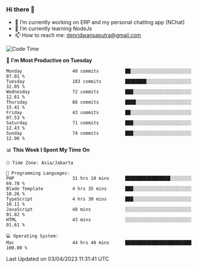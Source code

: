 ### Hi there 👋

- 🔭 I’m currently working on ERP and my personal chatting app (NChat)
- 🌱 I’m currently learning NodeJs
- 📫 How to reach me: denridwansaputra@gmail.com


<!--START_SECTION:waka-->
![Code Time](http://img.shields.io/badge/Code%20Time-2%2C904%20hrs%2024%20mins-blue)

📅 **I'm Most Productive on Tuesday** 

```text
Monday                   40 commits          ██░░░░░░░░░░░░░░░░░░░░░░░   07.01 % 
Tuesday                  183 commits         ████████░░░░░░░░░░░░░░░░░   32.05 % 
Wednesday                72 commits          ███░░░░░░░░░░░░░░░░░░░░░░   12.61 % 
Thursday                 88 commits          ████░░░░░░░░░░░░░░░░░░░░░   15.41 % 
Friday                   43 commits          ██░░░░░░░░░░░░░░░░░░░░░░░   07.53 % 
Saturday                 71 commits          ███░░░░░░░░░░░░░░░░░░░░░░   12.43 % 
Sunday                   74 commits          ███░░░░░░░░░░░░░░░░░░░░░░   12.96 % 
```


📊 **This Week I Spent My Time On** 

```text
🕑︎ Time Zone: Asia/Jakarta

💬 Programming Languages: 
PHP                      31 hrs 10 mins      █████████████████░░░░░░░░   69.78 % 
Blade Template           4 hrs 35 mins       ███░░░░░░░░░░░░░░░░░░░░░░   10.26 % 
TypeScript               4 hrs 30 mins       ███░░░░░░░░░░░░░░░░░░░░░░   10.11 % 
JavaScript               48 mins             ░░░░░░░░░░░░░░░░░░░░░░░░░   01.82 % 
HTML                     43 mins             ░░░░░░░░░░░░░░░░░░░░░░░░░   01.61 % 

💻 Operating System: 
Mac                      44 hrs 40 mins      █████████████████████████   100.00 % 
```


 Last Updated on 03/04/2023 11:31:41 UTC
<!--END_SECTION:waka-->
